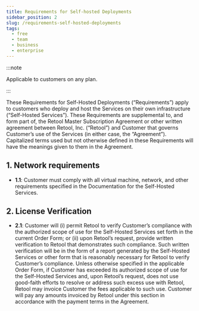```yaml
---
title: Requirements for Self-hosted Deployments
sidebar_position: 2
slug: /requirements-self-hosted-deployments
tags:
  - free
  - team
  - business
  - enterprise
---
```


:::note

Applicable to customers on any plan.

:::

These Requirements for Self-Hosted Deployments (“Requirements”) apply to customers who deploy and host the Services on their own infrastructure (“Self-Hosted Services”). These Requirements are supplemental to, and form part of, the Retool Master Subscription Agreement or other written agreement between Retool, Inc. (“Retool”) and Customer that governs Customer’s use of the Services (in either case, the “Agreement”). Capitalized terms used but not otherwise defined in these Requirements will have the meanings given to them in the Agreement.

## 1. Network requirements

- **1.1**: Customer must comply with all virtual machine, network, and other requirements specified in the Documentation for the Self-Hosted Services.


## 2. License Verification

- **2.1**: Customer will (i) permit Retool to verify Customer’s compliance with the authorized scope of use for the Self-Hosted Services set forth in the current Order Form; or (ii) upon Retool’s request, provide written verification to Retool that demonstrates such compliance. Such written verification will be in the form of a report generated by the Self-Hosted Services or other form that is reasonably necessary for Retool to verify Customer’s compliance. Unless otherwise specified in the applicable Order Form, if Customer has exceeded its authorized scope of use for the Self-Hosted Services and, upon Retool’s request, does not use good-faith efforts to resolve or address such excess use with Retool, Retool may invoice Customer the fees applicable to such  use. Customer will pay any amounts invoiced by Retool under this section in accordance with the payment terms in the Agreement.
